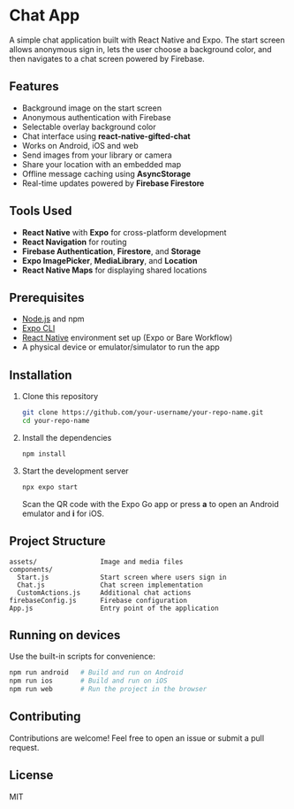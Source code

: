 # Chat App

A simple chat application built with React Native and Expo. The start screen allows anonymous sign in, lets the user choose a background color, and then navigates to a chat screen powered by Firebase.

## Features
- Background image on the start screen
- Anonymous authentication with Firebase
- Selectable overlay background color
- Chat interface using **react-native-gifted-chat**
- Works on Android, iOS and web
- Send images from your library or camera
- Share your location with an embedded map
- Offline message caching using **AsyncStorage**
- Real-time updates powered by **Firebase Firestore**

## Tools Used
- **React Native** with **Expo** for cross-platform development
- **React Navigation** for routing
- **Firebase Authentication**, **Firestore**, and **Storage**
- **Expo ImagePicker**, **MediaLibrary**, and **Location**
- **React Native Maps** for displaying shared locations

## Prerequisites
- [Node.js](https://nodejs.org/) and npm
- [Expo CLI](https://docs.expo.dev/get-started/installation/)
- [React Native](https://reactnative.dev/docs/environment-setup) environment set up (Expo or Bare Workflow)
- A physical device or emulator/simulator to run the app

## Installation
1. Clone this repository
   ```bash
   git clone https://github.com/your-username/your-repo-name.git
   cd your-repo-name
   ```
2. Install the dependencies
   ```bash
   npm install
   ```
3. Start the development server
   ```bash
   npx expo start
   ```
   Scan the QR code with the Expo Go app or press **a** to open an Android emulator and **i** for iOS.

## Project Structure
```
assets/                Image and media files
components/
  Start.js             Start screen where users sign in
  Chat.js              Chat screen implementation
  CustomActions.js     Additional chat actions
firebaseConfig.js      Firebase configuration
App.js                 Entry point of the application
```

## Running on devices
Use the built-in scripts for convenience:
```bash
npm run android   # Build and run on Android
npm run ios       # Build and run on iOS
npm run web       # Run the project in the browser
```

## Contributing
Contributions are welcome! Feel free to open an issue or submit a pull request.

## License
MIT
